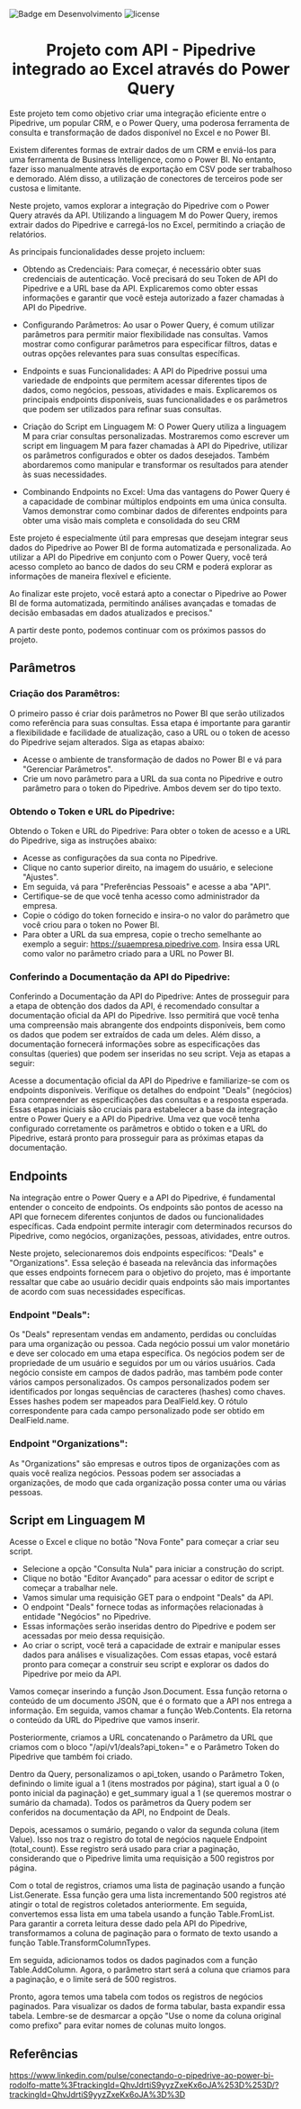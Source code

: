 ![Badge em Desenvolvimento](http://img.shields.io/static/v1?label=STATUS&message=EM%20DESENVOLVIMENTO&color=GREEN&style=for-the-badge)
![license](https://img.shields.io/github/license/yuremartins/Pipedrive_PowerQuery_API?style=for-the-badge)
<h1 align="center"> Projeto com API - Pipedrive integrado ao Excel através do Power Query </h1>

Este projeto tem como objetivo criar uma integração eficiente entre o Pipedrive, um popular CRM, e o Power Query, uma poderosa ferramenta de consulta e transformação de dados disponível no Excel e no Power BI.

Existem diferentes formas de extrair dados de um CRM e enviá-los para uma ferramenta de Business Intelligence, como o Power BI. No entanto, fazer isso manualmente através de exportação em CSV pode ser trabalhoso e demorado. Além disso, a utilização de conectores de terceiros pode ser custosa e limitante.

Neste projeto, vamos explorar a integração do Pipedrive com o Power Query através da API. Utilizando a linguagem M do Power Query, iremos extrair dados do Pipedrive e carregá-los no Excel, permitindo a criação de relatórios.

As principais funcionalidades desse projeto incluem:

- Obtendo as Credenciais:
Para começar, é necessário obter suas credenciais de autenticação. Você precisará do seu Token de API do Pipedrive e a URL base da API. Explicaremos como obter essas informações e garantir que você esteja autorizado a fazer chamadas à API do Pipedrive.

- Configurando Parâmetros:
Ao usar o Power Query, é comum utilizar parâmetros para permitir maior flexibilidade nas consultas. Vamos mostrar como configurar parâmetros para especificar filtros, datas e outras opções relevantes para suas consultas específicas.

- Endpoints e suas Funcionalidades:
A API do Pipedrive possui uma variedade de endpoints que permitem acessar diferentes tipos de dados, como negócios, pessoas, atividades e mais. Explicaremos os principais endpoints disponíveis, suas funcionalidades e os parâmetros que podem ser utilizados para refinar suas consultas.

- Criação do Script em Linguagem M:
O Power Query utiliza a linguagem M para criar consultas personalizadas. Mostraremos como escrever um script em linguagem M para fazer chamadas à API do Pipedrive, utilizar os parâmetros configurados e obter os dados desejados. Também abordaremos como manipular e transformar os resultados para atender às suas necessidades.

- Combinando Endpoints no Excel:
Uma das vantagens do Power Query é a capacidade de combinar múltiplos endpoints em uma única consulta. Vamos demonstrar como combinar dados de diferentes endpoints para obter uma visão mais completa e consolidada do seu CRM

Este projeto é especialmente útil para empresas que desejam integrar seus dados do Pipedrive ao Power BI de forma automatizada e personalizada. Ao utilizar a API do Pipedrive em conjunto com o Power Query, você terá acesso completo ao banco de dados do seu CRM e poderá explorar as informações de maneira flexível e eficiente.

Ao finalizar este projeto, você estará apto a conectar o Pipedrive ao Power BI de forma automatizada, permitindo análises avançadas e tomadas de decisão embasadas em dados atualizados e precisos."

A partir deste ponto, podemos continuar com os próximos passos do projeto.


## Parâmetros
### Criação dos Paramêtros:
O primeiro passo é criar dois parâmetros no Power BI que serão utilizados como referência para suas consultas. Essa etapa é importante para garantir a flexibilidade e facilidade de atualização, caso a URL ou o token de acesso do Pipedrive sejam alterados. Siga as etapas abaixo:

- Acesse o ambiente de transformação de dados no Power BI e vá para "Gerenciar Parâmetros".
- Crie um novo parâmetro para a URL da sua conta no Pipedrive e outro parâmetro para o token do Pipedrive. Ambos devem ser do tipo texto.

### Obtendo o Token e URL do Pipedrive:
Obtendo o Token e URL do Pipedrive:
Para obter o token de acesso e a URL do Pipedrive, siga as instruções abaixo:

- Acesse as configurações da sua conta no Pipedrive.
- Clique no canto superior direito, na imagem do usuário, e selecione "Ajustes".
- Em seguida, vá para "Preferências Pessoais" e acesse a aba "API".
- Certifique-se de que você tenha acesso como administrador da empresa.
- Copie o código do token fornecido e insira-o no valor do parâmetro que você criou para o token no Power BI.
- Para obter a URL da sua empresa, copie o trecho semelhante ao exemplo a seguir: https://suaempresa.pipedrive.com. Insira essa URL como valor no parâmetro criado para a URL no Power BI.
### Conferindo a Documentação da API do Pipedrive:
Conferindo a Documentação da API do Pipedrive:
Antes de prosseguir para a etapa de obtenção dos dados da API, é recomendado consultar a documentação oficial da API do Pipedrive. Isso permitirá que você tenha uma compreensão mais abrangente dos endpoints disponíveis, bem como os dados que podem ser extraídos de cada um deles. Além disso, a documentação fornecerá informações sobre as especificações das consultas (queries) que podem ser inseridas no seu script. Veja as etapas a seguir:

Acesse a documentação oficial da API do Pipedrive e familiarize-se com os endpoints disponíveis.
Verifique os detalhes do endpoint "Deals" (negócios) para compreender as especificações das consultas e a resposta esperada.
Essas etapas iniciais são cruciais para estabelecer a base da integração entre o Power Query e a API do Pipedrive. Uma vez que você tenha configurado corretamente os parâmetros e obtido o token e a URL do Pipedrive, estará pronto para prosseguir para as próximas etapas da documentação.

## Endpoints
Na integração entre o Power Query e a API do Pipedrive, é fundamental entender o conceito de endpoints. Os endpoints são pontos de acesso na API que fornecem diferentes conjuntos de dados ou funcionalidades específicas. Cada endpoint permite interagir com determinados recursos do Pipedrive, como negócios, organizações, pessoas, atividades, entre outros.

Neste projeto, selecionaremos dois endpoints específicos: "Deals" e "Organizations". Essa seleção é baseada na relevância das informações que esses endpoints fornecem para o objetivo do projeto, mas é importante ressaltar que cabe ao usuário decidir quais endpoints são mais importantes de acordo com suas necessidades específicas.
### Endpoint "Deals":
Os "Deals" representam vendas em andamento, perdidas ou concluídas para uma organização ou pessoa. Cada negócio possui um valor monetário e deve ser colocado em uma etapa específica. Os negócios podem ser de propriedade de um usuário e seguidos por um ou vários usuários. Cada negócio consiste em campos de dados padrão, mas também pode conter vários campos personalizados. Os campos personalizados podem ser identificados por longas sequências de caracteres (hashes) como chaves. Esses hashes podem ser mapeados para DealField.key. O rótulo correspondente para cada campo personalizado pode ser obtido em DealField.name.

### Endpoint "Organizations":
As "Organizations" são empresas e outros tipos de organizações com as quais você realiza negócios. Pessoas podem ser associadas a organizações, de modo que cada organização possa conter uma ou várias pessoas.

## Script em Linguagem M
Acesse o Excel e clique no botão "Nova Fonte" para começar a criar seu script.
- Selecione a opção "Consulta Nula" para iniciar a construção do script.
- Clique no botão "Editor Avançado" para acessar o editor de script e começar a trabalhar nele.
- Vamos simular uma requisição GET para o endpoint "Deals" da API.
- O endpoint "Deals" fornece todas as informações relacionadas à entidade "Negócios" no Pipedrive.
- Essas informações serão inseridas dentro do Pipedrive e podem ser acessadas por meio dessa requisição.
- Ao criar o script, você terá a capacidade de extrair e manipular esses dados para análises e visualizações.
Com essas etapas, você estará pronto para começar a construir seu script e explorar os dados do Pipedrive por meio da API.

Vamos começar inserindo a função Json.Document. Essa função retorna o conteúdo de um documento JSON, que é o formato que a API nos entrega a informação. Em seguida, vamos chamar a função Web.Contents. Ela retorna o conteúdo da URL do Pipedrive que vamos inserir.

Posteriormente, criamos a URL concatenando o Parâmetro da URL que criamos com o bloco "/api/v1/deals?api_token=" e o Parâmetro Token do Pipedrive que também foi criado.

Dentro da Query, personalizamos o api_token, usando o Parâmetro Token, definindo o limite igual a 1 (itens mostrados por página), start igual a 0 (o ponto inicial da paginação) e get_summary igual a 1 (se queremos mostrar o sumário da chamada). Todos os parâmetros da Query podem ser conferidos na documentação da API, no Endpoint de Deals.

Depois, acessamos o sumário, pegando o valor da segunda coluna (item Value). Isso nos traz o registro do total de negócios naquele Endpoint (total_count). Esse registro será usado para criar a paginação, considerando que o Pipedrive limita uma requisição a 500 registros por página.

Com o total de registros, criamos uma lista de paginação usando a função List.Generate. Essa função gera uma lista incrementando 500 registros até atingir o total de registros coletados anteriormente. Em seguida, convertemos essa lista em uma tabela usando a função Table.FromList. Para garantir a correta leitura desse dado pela API do Pipedrive, transformamos a coluna de paginação para o formato de texto usando a função Table.TransformColumnTypes.

Em seguida, adicionamos todos os dados paginados com a função Table.AddColumn. Agora, o parâmetro start será a coluna que criamos para a paginação, e o limite será de 500 registros.

Pronto, agora temos uma tabela com todos os registros de negócios paginados. Para visualizar os dados de forma tabular, basta expandir essa tabela. Lembre-se de desmarcar a opção "Use o nome da coluna original como prefixo" para evitar nomes de colunas muito longos.



## Referências 
https://www.linkedin.com/pulse/conectando-o-pipedrive-ao-power-bi-rodolfo-matte%3FtrackingId=QhvJdrtiS9yyzZxeKx6oJA%253D%253D/?trackingId=QhvJdrtiS9yyzZxeKx6oJA%3D%3D
